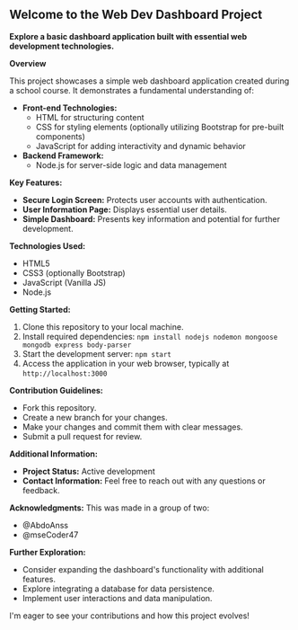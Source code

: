  ##  Welcome to the Web Dev Dashboard Project

**Explore a basic dashboard application built with essential web development technologies.**

**Overview**

This project showcases a simple web dashboard application created during a school course. It demonstrates a fundamental understanding of:

- **Front-end Technologies:**
    - HTML for structuring content
    - CSS for styling elements (optionally utilizing Bootstrap for pre-built components)
    - JavaScript for adding interactivity and dynamic behavior
- **Backend Framework:**
    - Node.js for server-side logic and data management

**Key Features:**

- **Secure Login Screen:** Protects user accounts with authentication.
- **User Information Page:** Displays essential user details.
- **Simple Dashboard:** Presents key information and potential for further development.

**Technologies Used:**

- HTML5
- CSS3 (optionally Bootstrap)
- JavaScript (Vanilla JS)
- Node.js

**Getting Started:**

1. Clone this repository to your local machine.
2. Install required dependencies: `npm install nodejs nodemon mongoose mongodb express body-parser `
3. Start the development server: `npm start`
4. Access the application in your web browser, typically at `http://localhost:3000`

**Contribution Guidelines:**

- Fork this repository.
- Create a new branch for your changes.
- Make your changes and commit them with clear messages.
- Submit a pull request for review.

**Additional Information:**

- **Project Status:** Active development
- **Contact Information:** Feel free to reach out with any questions or feedback.

**Acknowledgments:**
This was made in a group of two:
- @AbdoAnss
- @mseCoder47

**Further Exploration:**

- Consider expanding the dashboard's functionality with additional features.
- Explore integrating a database for data persistence.
- Implement user interactions and data manipulation.

I'm eager to see your contributions and how this project evolves!

